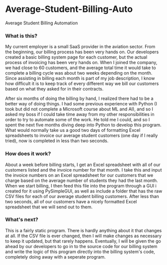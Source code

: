 # Average-Student-Billing-Auto
Average Student Billing Automation

### What is this?
My current employer is a small SaaS provider in the aviation sector. From the beginning, our billing process has been very hands on. Our developers created a basic billing system page for each customer, but the actual process of invoicing has been very hands on. When I joined the company, we had close to 60 customers, and the average total time it would take to complete a billing cycle was about two weeks depending on the month. Since assisting in billing each month is part of my job description, I know how difficult it is to keep track of every different way we bill our customers based on what they asked for in their contracts.

After six months of doing the billing by hand, I realized there had to be a better way of doing things. I had some previous experience with Python (I took but did not complete a Microsoft course about ML and AI), and so I asked my boss if I could take time away from my other responsibilities in order to try to automate some of the work. He told me I could, and so I spent the next five months diving deep into Python to develop this program. What would normally take us a good two days of formatting Excel spreadsheets to invoice our average student customers (one day if I really tried), now is completed in less than two seconds.

### How does it work?
About a week before billing starts, I get an Excel spreadsheet with all of our customers listed and the invoice number for that month. I take this and input the invoice numbers on an Excel spreadsheet for our customers that we charge based on the average number of students they had the last month. When we start billing, I then feed this file into the program through a GUI i created for it using PySimpleGUI, as well as include a folder that has the raw CSV files for each of our average student billing customers. After less than two seconds, all of our customers have a nicely formatted Excel spreadsheet that we will send out to them.

### What's next?
This is a fairly static program. There is hardly anything about it that changes at all. If the CSV file is ever changed, then I will make changes as necessary to keep it updated, but that rarely happens. Eventually, I will be given the go ahead by our developers to go in to the source code for our billing system and write the logic of this program directly into the billing system's code, completely doing away with a seperate program.
